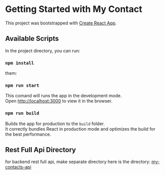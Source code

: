 # Getting Started with My Contact

This project was bootstrapped with [Create React App](https://github.com/facebook/create-react-app).

## Available Scripts

In the project directory, you can run:

### `npm install`

them:

### `npm run start`

This comand will runs the app in the development mode.\
Open [http://localhost:3000](http://localhost:3000) to view it in the browser.

### `npm run build`

Builds the app for production to the `build` folder.\
It correctly bundles React in production mode and optimizes the build for the best performance.

## Rest Full Api Directory

for backend rest full api, make separate directory here is the directory:
[my-contacts-api](https://github.com/rahmanbayu/my-contacts-api)

